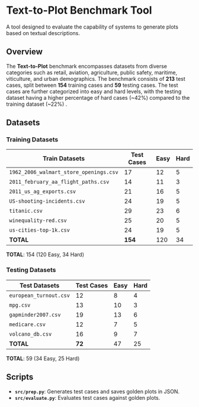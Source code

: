 # Text-to-Plot Benchmark Tool

A tool designed to evaluate the capability of systems to generate plots based on textual descriptions.

## Overview

The **Text-to-Plot** benchmark encompasses datasets from diverse categories such as retail, aviation, agriculture,
public safety, maritime, viticulture, and urban demographics. The benchmark consists of **213** test cases, split
between **154** training cases and **59** testing cases. The test cases are further categorized into easy and hard
levels, with the testing dataset having a higher percentage of hard cases (~42%) compared to the training dataset (~22%)
.

## Datasets

### Training Datasets

| Train Datasets                          | Test Cases | Easy       | Hard       |
|-----------------------------------------|------------|------------|------------|
| `1962_2006_walmart_store_openings.csv`  | 17         | 12         | 5          |
| `2011_february_aa_flight_paths.csv`     | 14         | 11         | 3          |
| `2011_us_ag_exports.csv`                | 21         | 16         | 5          |
| `US-shooting-incidents.csv`             | 24         | 19         | 5          |
| `titanic.csv`                           | 29         | 23         | 6          |
| `winequality-red.csv`                   | 25         | 20         | 5          |
| `us-cities-top-1k.csv`                  | 24         | 19         | 5          |
| **TOTAL**                               | **154**    | 120        | 34         |

**TOTAL**: 154 (120 Easy, 34 Hard)

### Testing Datasets

| Test Datasets                           | Test Cases | Easy       | Hard       |
|-----------------------------------------|------------|------------|------------|
| `european_turnout.csv`                  | 12         | 8          | 4          |
| `mpg.csv`                               | 13         | 10         | 3          |
| `gapminder2007.csv`                     | 19         | 13         | 6          |
| `medicare.csv`                          | 12         | 7          | 5          |
| `volcano_db.csv`                        | 16         | 9          | 7          |
| **TOTAL**                               | **72**     | 47         | 25         |

**TOTAL**: 59 (34 Easy, 25 Hard)

## Scripts

- **`src/prep.py`**: Generates test cases and saves golden plots in JSON.
- **`src/evaluate.py`**: Evaluates test cases against golden plots.

